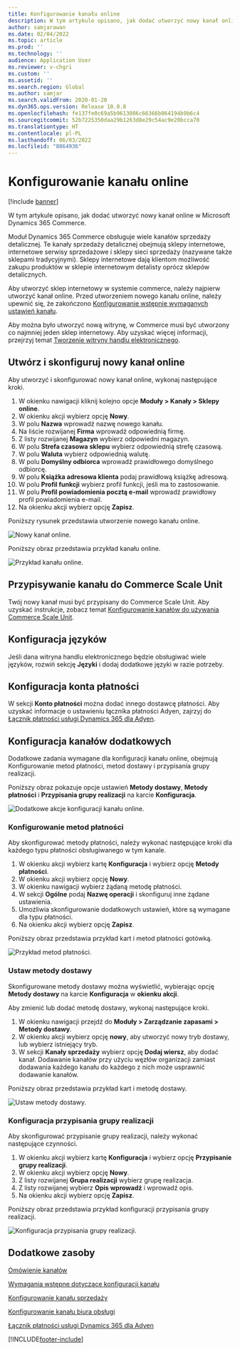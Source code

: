 ```yaml
---
title: Konfigurowanie kanału online
description: W tym artykule opisano, jak dodać utworzyć nowy kanał online w Microsoft Dynamics 365 Commerce.
author: samjarawan
ms.date: 02/04/2022
ms.topic: article
ms.prod: ''
ms.technology: ''
audience: Application User
ms.reviewer: v-chgri
ms.custom: ''
ms.assetid: ''
ms.search.region: Global
ms.author: samjar
ms.search.validFrom: 2020-01-20
ms.dyn365.ops.version: Release 10.0.8
ms.openlocfilehash: fe137fe0c69a5b9613086c66366b064194b9b6c4
ms.sourcegitcommit: 52b7225350daa29b1263d8e29c54ac9e20bcca70
ms.translationtype: HT
ms.contentlocale: pl-PL
ms.lasthandoff: 06/03/2022
ms.locfileid: "8864936"
---
```

# <a name="set-up-an-online-channel"></a>Konfigurowanie kanału online

[!include [banner](includes/banner.md)]

W tym artykule opisano, jak dodać utworzyć nowy kanał online w Microsoft Dynamics 365 Commerce.

Moduł Dynamics 365 Commerce obsługuje wiele kanałów sprzedaży detalicznej. Te kanały sprzedaży detalicznej obejmują sklepy internetowe, internetowe serwisy sprzedażowe i sklepy sieci sprzedaży (nazywane także sklepami tradycyjnymi). Sklepy internetowe dają klientom możliwość zakupu produktów w sklepie internetowym detalisty oprócz sklepów detalicznych.

Aby utworzyć sklep internetowy w systemie commerce, należy najpierw utworzyć kanał online. Przed utworzeniem nowego kanału online, należy upewnić się, że zakończono [Konfigurowanie wstępnie wymaganych ustawień kanału](channels-prerequisites.md).

Aby można było utworzyć nową witrynę, w Commerce musi być utworzony co najmniej jeden sklep internetowy. Aby uzyskać więcej informacji, przejrzyj temat [Tworzenie witryny handlu elektronicznego](create-ecommerce-site.md).

## <a name="create-and-configure-a-new-online-channel"></a>Utwórz i skonfiguruj nowy kanał online

Aby utworzyć i skonfigurować nowy kanał online, wykonaj następujące kroki.

1. W okienku nawigacji kliknij kolejno opcje **Moduły \> Kanały  \> Sklepy online**.
1. W okienku akcji wybierz opcję **Nowy**.
1. W polu **Nazwa** wprowadź nazwę nowego kanału.
1. Na liście rozwijanej **Firma** wprowadź odpowiednią firmę.
1. Z listy rozwijanej **Magazyn** wybierz odpowiedni magazyn.
1. W polu **Strefa czasowa sklepu** wybierz odpowiednią strefę czasową.
1. W polu **Waluta** wybierz odpowiednią walutę.
1. W polu **Domyślny odbiorca** wprowadź prawidłowego domyślnego odbiorcę.
1. W polu **Książka adresowa klienta** podaj prawidłową książkę adresową.
1. W polu **Profil funkcji** wybierz profil funkcji, jeśli ma to zastosowanie.
1. W polu **Profil powiadomienia pocztą e-mail** wprowadź prawidłowy profil powiadomienia e-mail.
1. Na okienku akcji wybierz opcję **Zapisz**.

Poniższy rysunek przedstawia utworzenie nowego kanału online.

![Nowy kanał online.](media/channel-setup-online-1.png)

Poniższy obraz przedstawia przykład kanału online.

![Przykład kanału online.](media/channel-setup-online-2.png)

## <a name="assign-the-channel-to-a-commerce-scale-unit"></a>Przypisywanie kanału do Commerce Scale Unit

Twój nowy kanał musi być przypisany do Commerce Scale Unit. Aby uzyskać instrukcje, zobacz temat [Konfigurowanie kanałów do używania Commerce Scale Unit](../fin-ops-core/dev-itpro/deployment/initialize-retail-channels.md#configure-channels-to-use-commerce-scale-unit).

## <a name="set-up-languages"></a>Konfiguracja języków

Jeśli dana witryna handlu elektronicznego będzie obsługiwać wiele języków, rozwiń sekcję **Języki** i dodaj dodatkowe języki w razie potrzeby.

## <a name="set-up-payment-account"></a>Konfiguracja konta płatności

W sekcji **Konto płatności** można dodać innego dostawcę płatności. Aby uzyskać informacje o ustawieniu łącznika płatności Adyen, zajrzyj do [Łącznik płatności usługi Dynamics 365 dla Adyen](./dev-itpro/adyen-connector.md).

## <a name="additional-channel-setup"></a>Konfiguracja kanałów dodatkowych

Dodatkowe zadania wymagane dla konfiguracji kanału online, obejmują Konfigurowanie metod płatności, metod dostawy i przypisania grupy realizacji.

Poniższy obraz pokazuje opcje ustawień **Metody dostawy**, **Metody płatności** i **Przypisania grupy realizacji** na karcie **Konfiguracja**.

![Dodatkowe akcje konfiguracji kanału online.](media/channel-setup-online-3.png)

### <a name="set-up-payment-methods"></a>Konfigurowanie metod płatności

Aby skonfigurować metody płatności, należy wykonać następujące kroki dla każdego typu płatności obsługiwanego w tym kanale.

1. W okienku akcji wybierz kartę **Konfiguracja** i wybierz opcję **Metody płatności**.
1. W okienku akcji wybierz opcję **Nowy**.
1. W okienku nawigacji wybierz żądaną metodę płatności.
1. W sekcji **Ogólne** podaj **Nazwę operacji** i skonfiguruj inne żądane ustawienia.
1. Umożliwia skonfigurowanie dodatkowych ustawień, które są wymagane dla typu płatności.
1. Na okienku akcji wybierz opcję **Zapisz**.

Poniższy obraz przedstawia przykład kart i metod płatności gotówką.

![Przykład metod płatności.](media/channel-setup-retail-5.png)

### <a name="set-up-modes-of-delivery"></a>Ustaw metody dostawy

Skonfigurowane metody dostawy można wyświetlić, wybierając opcję **Metody dostawy** na karcie **Konfiguracja** w **okienku akcji**.  

Aby zmienić lub dodać metodę dostawy, wykonaj następujące kroki.

1. W okienku nawigacji przejdź do **Moduły \> Zarządzanie zapasami \> Metody dostawy**.
1. W okienku akcji wybierz opcję **nowy**, aby utworzyć nowy tryb dostawy, lub wybierz istniejący tryb.
1. W sekcji **Kanały sprzedaży** wybierz opcję **Dodaj wiersz**, aby dodać kanał. Dodawanie kanałów przy użyciu węzłów organizacji zamiast dodawania każdego kanału do każdego z nich może usprawnić dodawanie kanałów.

Poniższy obraz przedstawia przykład kart i metodę dostawy.

![Ustaw metody dostawy.](media/channel-setup-retail-7.png)

### <a name="set-up-a-fulfillment-group-assignment"></a>Konfiguracja przypisania grupy realizacji

Aby skonfigurować przypisanie grupy realizacji, należy wykonać następujące czynności.

1. W okienku akcji wybierz kartę **Konfiguracja** i wybierz opcję **Przypisanie grupy realizacji**.
1. W okienku akcji wybierz opcję **Nowy**.
1. Z listy rozwijanej **Grupa realizacji** wybierz grupę realizacja.
1. Z listy rozwijanej wybierz **Opis wprowadź** i wprowadź opis.
1. Na okienku akcji wybierz opcję **Zapisz**.

Poniższy obraz przedstawia przykład konfiguracji przypisania grupy realizacji.

![Konfiguracja przypisania grupy realizacji.](media/channel-setup-retail-9.png)

## <a name="additional-resources"></a>Dodatkowe zasoby

[Omówienie kanałów](channels-overview.md)

[Wymagania wstępne dotyczące konfiguracji kanału](channels-prerequisites.md)

[Konfigurowanie kanału sprzedaży](channel-setup-retail.md)

[Konfigurowanie kanału biura obsługi](channel-setup-callcenter.md)

[Łącznik płatności usługi Dynamics 365 dla Adyen](./dev-itpro/adyen-connector.md)


[!INCLUDE[footer-include](../includes/footer-banner.md)]
